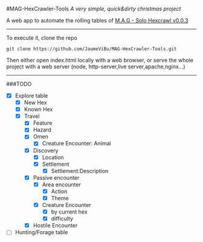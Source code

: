 #MAG-HexCrawler-Tools
_A very simple, quick&dirty christmas project_

A web app to automate the rolling tables of [M.A.G - Solo Hexcrawl v0.0.3](https://squidhead-games.itch.io/mag-solo-hexcrawl)

---

To execute it, clone the repo

```
git clone https://github.com/JaumeViBu/MAG-HexCrawler-Tools.git
```

Then either open index.html locally with a web browser, or serve the whole project with a web server (node, http-server,live server,apache,nginx...)

---

###TODO

- [x] Explore table
  - [x] New Hex
  - [x] Known Hex
  - [x] Travel
    - [x] Feature
    - [x] Hazard
    - [x] Omen
      - [x] Creature Encounter: Animal
    - [x] Discovery
      - [x] Location
      - [x] Settlement
        - [x] Settlement:Description
    - [x] Passive encounter
      - [x] Area encounter
        - [x] Action
        - [x] Theme
      - [x] Creature Encounter
        - [x] by current hex
        - [x] difficulty
    - [x] Hostile Encounter
- [ ] Hunting/Forage table

